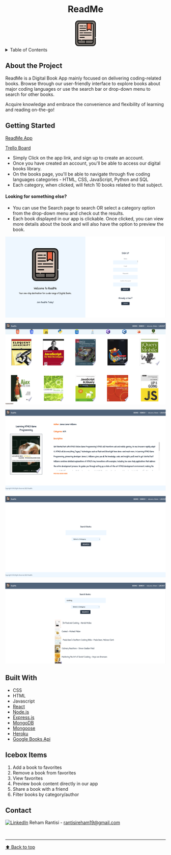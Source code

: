 <!-- PROJECT LOGO -->
<br />
<div align="center">
  <h1 align="center">ReadMe</h1>
    <img src="/src/images/logo.png" alt="ReadMe" width="80" height="80">
</div>

<!-- TABLE OF CONTENTS -->

<details>
  <summary>Table of Contents</summary>
  <ol>
    <li><a href="#about-the-project">About The Project</a>
    <li><a href="#getting-started">Getting Started</a></li>
    <li><a href="#built-with">Built With</a></li>
    <li><a href="#icebox">Ice Box</a></li>
    <li><a href="#contact">Contact</a></li>
  </ol>
</details>

<!-- CONTENT -->

## About the Project

ReadMe is a Digital Book App mainly focused on delivering coding-related books.
Browse through our user-friendly interface to explore books about major coding languages or use the search bar or drop-down menu to search for other books.

Acquire knowledge and embrace the convenience and flexibility of learning and reading on-the-go!

## Getting Started

[ReadMe App](https://readme-books.herokuapp.com/)

[Trello Board](https://trello.com/b/cEi5soEZ/project3-readme)

- Simply Click on the app link, and sign up to create an account.
- Once you have created an account, you'll be able to access our digital books library.
- On the books page, you'll be able to navigate through five coding languages categories - HTML, CSS, JavaScript, Python and SQL
- Each category, when clicked, will fetch 10 books related to that subject.
#### Looking for something else? 
- You can use the Search page to search OR select a category option from the drop-down menu and check out the results.
- Each book displayed in our app is clickable. Once clicked, you can view more details about the book and will also have the option to preview the book.

![ReadMe-App](/src/images/1.png)

![ReadMe-App](/src/images/9.png)

![ReadMe-App](/src/images/10.png)

![ReadMe-App](/src/images/11.png)

![ReadMe-App](/src/images/12.png)

## Built With

- CSS
- HTML
- Javascript
- [React](https://react.dev/)
- [Node.js](https://nodejs.org/)
- [Express.js](https://expressjs.com/)
- [MongoDB](https://mongodb.com/)
- [Mongoose](https://mongoosejs.com/)
- [Heroku](https://www.heroku.com/)
- [Google Books Api](https://developers.google.com/books/docs/v1/using)

## Icebox Items

1. Add a book to favorites
2. Remove a book from favorites
3. View favorites
4. Preview book content directly in our app
5. Share a book with a friend
6. Filter books by category/author

## Contact

[![LinkedIn](https://img.shields.io/badge/-LinkedIn-blue?style=flat-square&logo=Linkedin&logoColor=white&link=https://www.linkedin.com/in/rehamrantisi/)](https://www.linkedin.com/in/rehamrantisi/) Reham Rantisi - rantisireham19@gmail.com

<br><hr>
[:arrow_up: Back to top](#ReadMe)

